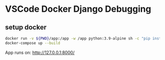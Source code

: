 # VSCode Docker Django Debugging

## setup docker
```sh
docker run -v ${PWD}/app:/app -w /app python:3.9-alpine sh -c "pip install Django==3.2 && django-admin startproject app ."
docker-compose up --build
```
 
App runs on: http://127.0.0.1:8000/